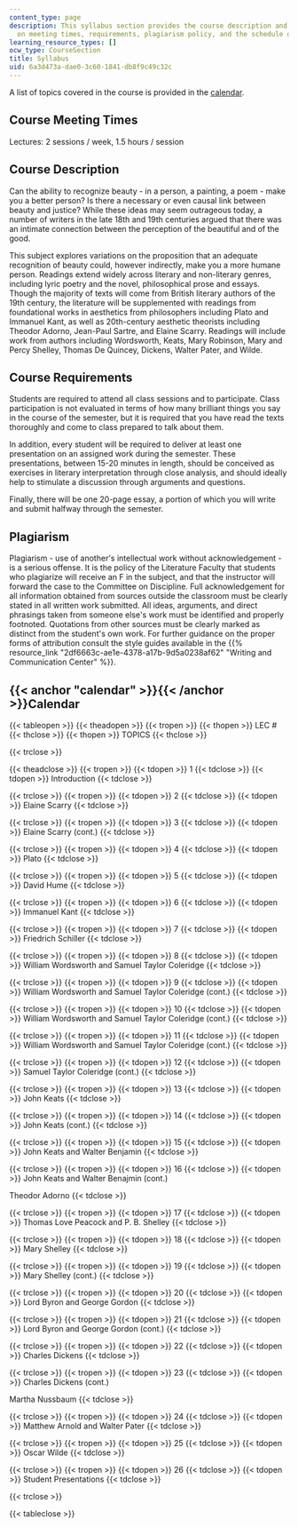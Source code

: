 ```yaml
---
content_type: page
description: This syllabus section provides the course description and information
  on meeting times, requirements, plagiarism policy, and the schedule of course topics.
learning_resource_types: []
ocw_type: CourseSection
title: Syllabus
uid: 6a3d473a-dae0-3c60-1841-db8f9c49c32c
---
```


A list of topics covered in the course is provided in the [calendar](#calendar).

Course Meeting Times
--------------------

Lectures: 2 sessions / week, 1.5 hours / session

Course Description
------------------

Can the ability to recognize beauty - in a person, a painting, a poem - make you a better person? Is there a necessary or even causal link between beauty and justice? While these ideas may seem outrageous today, a number of writers in the late 18th and 19th centuries argued that there was an intimate connection between the perception of the beautiful and of the good.

This subject explores variations on the proposition that an adequate recognition of beauty could, however indirectly, make you a more humane person. Readings extend widely across literary and non-literary genres, including lyric poetry and the novel, philosophical prose and essays. Though the majority of texts will come from British literary authors of the 19th century, the literature will be supplemented with readings from foundational works in aesthetics from philosophers including Plato and Immanuel Kant, as well as 20th-century aesthetic theorists including Theodor Adorno, Jean-Paul Sartre, and Elaine Scarry. Readings will include work from authors including Wordsworth, Keats, Mary Robinson, Mary and Percy Shelley, Thomas De Quincey, Dickens, Walter Pater, and Wilde.

Course Requirements
-------------------

Students are required to attend all class sessions and to participate. Class participation is not evaluated in terms of how many brilliant things you say in the course of the semester, but it is required that you have read the texts thoroughly and come to class prepared to talk about them.

In addition, every student will be required to deliver at least one presentation on an assigned work during the semester. These presentations, between 15-20 minutes in length, should be conceived as exercises in literary interpretation through close analysis, and should ideally help to stimulate a discussion through arguments and questions.

Finally, there will be one 20-page essay, a portion of which you will write and submit halfway through the semester.

Plagiarism
----------

Plagiarism - use of another's intellectual work without acknowledgement - is a serious offense. It is the policy of the Literature Faculty that students who plagiarize will receive an F in the subject, and that the instructor will forward the case to the Committee on Discipline. Full acknowledgement for all information obtained from sources outside the classroom must be clearly stated in all written work submitted. All ideas, arguments, and direct phrasings taken from someone else's work must be identified and properly footnoted. Quotations from other sources must be clearly marked as distinct from the student's own work. For further guidance on the proper forms of attribution consult the style guides available in the {{% resource_link "2df6663c-ae1e-4378-a17b-9d5a0238af62" "Writing and Communication Center" %}}.

{{< anchor "calendar" >}}{{< /anchor >}}Calendar
------------------------------------------------

{{< tableopen >}}
{{< theadopen >}}
{{< tropen >}}
{{< thopen >}}
LEC #
{{< thclose >}}
{{< thopen >}}
TOPICS
{{< thclose >}}

{{< trclose >}}

{{< theadclose >}}
{{< tropen >}}
{{< tdopen >}}
1
{{< tdclose >}}
{{< tdopen >}}
Introduction
{{< tdclose >}}

{{< trclose >}}
{{< tropen >}}
{{< tdopen >}}
2
{{< tdclose >}}
{{< tdopen >}}
Elaine Scarry
{{< tdclose >}}

{{< trclose >}}
{{< tropen >}}
{{< tdopen >}}
3
{{< tdclose >}}
{{< tdopen >}}
Elaine Scarry (cont.)
{{< tdclose >}}

{{< trclose >}}
{{< tropen >}}
{{< tdopen >}}
4
{{< tdclose >}}
{{< tdopen >}}
Plato
{{< tdclose >}}

{{< trclose >}}
{{< tropen >}}
{{< tdopen >}}
5
{{< tdclose >}}
{{< tdopen >}}
David Hume
{{< tdclose >}}

{{< trclose >}}
{{< tropen >}}
{{< tdopen >}}
6
{{< tdclose >}}
{{< tdopen >}}
Immanuel Kant
{{< tdclose >}}

{{< trclose >}}
{{< tropen >}}
{{< tdopen >}}
7
{{< tdclose >}}
{{< tdopen >}}
Friedrich Schiller
{{< tdclose >}}

{{< trclose >}}
{{< tropen >}}
{{< tdopen >}}
8
{{< tdclose >}}
{{< tdopen >}}
William Wordsworth and Samuel Taylor Coleridge
{{< tdclose >}}

{{< trclose >}}
{{< tropen >}}
{{< tdopen >}}
9
{{< tdclose >}}
{{< tdopen >}}
William Wordsworth and Samuel Taylor Coleridge (cont.)
{{< tdclose >}}

{{< trclose >}}
{{< tropen >}}
{{< tdopen >}}
10
{{< tdclose >}}
{{< tdopen >}}
William Wordsworth and Samuel Taylor Coleridge (cont.)
{{< tdclose >}}

{{< trclose >}}
{{< tropen >}}
{{< tdopen >}}
11
{{< tdclose >}}
{{< tdopen >}}
William Wordsworth and Samuel Taylor Coleridge (cont.)
{{< tdclose >}}

{{< trclose >}}
{{< tropen >}}
{{< tdopen >}}
12
{{< tdclose >}}
{{< tdopen >}}
Samuel Taylor Coleridge (cont.)
{{< tdclose >}}

{{< trclose >}}
{{< tropen >}}
{{< tdopen >}}
13
{{< tdclose >}}
{{< tdopen >}}
John Keats
{{< tdclose >}}

{{< trclose >}}
{{< tropen >}}
{{< tdopen >}}
14
{{< tdclose >}}
{{< tdopen >}}
John Keats (cont.)
{{< tdclose >}}

{{< trclose >}}
{{< tropen >}}
{{< tdopen >}}
15
{{< tdclose >}}
{{< tdopen >}}
John Keats and Walter Benjamin
{{< tdclose >}}

{{< trclose >}}
{{< tropen >}}
{{< tdopen >}}
16
{{< tdclose >}}
{{< tdopen >}}
John Keats and Walter Benajmin (cont.)  
  
Theodor Adorno
{{< tdclose >}}

{{< trclose >}}
{{< tropen >}}
{{< tdopen >}}
17
{{< tdclose >}}
{{< tdopen >}}
Thomas Love Peacock and P. B. Shelley
{{< tdclose >}}

{{< trclose >}}
{{< tropen >}}
{{< tdopen >}}
18
{{< tdclose >}}
{{< tdopen >}}
Mary Shelley
{{< tdclose >}}

{{< trclose >}}
{{< tropen >}}
{{< tdopen >}}
19
{{< tdclose >}}
{{< tdopen >}}
Mary Shelley (cont.)
{{< tdclose >}}

{{< trclose >}}
{{< tropen >}}
{{< tdopen >}}
20
{{< tdclose >}}
{{< tdopen >}}
Lord Byron and George Gordon
{{< tdclose >}}

{{< trclose >}}
{{< tropen >}}
{{< tdopen >}}
21
{{< tdclose >}}
{{< tdopen >}}
Lord Byron and George Gordon (cont.)
{{< tdclose >}}

{{< trclose >}}
{{< tropen >}}
{{< tdopen >}}
22
{{< tdclose >}}
{{< tdopen >}}
Charles Dickens
{{< tdclose >}}

{{< trclose >}}
{{< tropen >}}
{{< tdopen >}}
23
{{< tdclose >}}
{{< tdopen >}}
Charles Dickens (cont.)  
  
Martha Nussbaum
{{< tdclose >}}

{{< trclose >}}
{{< tropen >}}
{{< tdopen >}}
24
{{< tdclose >}}
{{< tdopen >}}
Matthew Arnold and Walter Pater
{{< tdclose >}}

{{< trclose >}}
{{< tropen >}}
{{< tdopen >}}
25
{{< tdclose >}}
{{< tdopen >}}
Oscar Wilde
{{< tdclose >}}

{{< trclose >}}
{{< tropen >}}
{{< tdopen >}}
26
{{< tdclose >}}
{{< tdopen >}}
Student Presentations
{{< tdclose >}}

{{< trclose >}}

{{< tableclose >}}